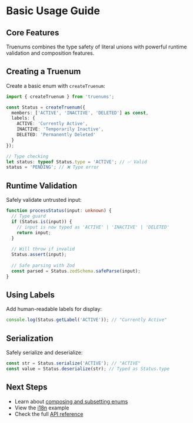 # Basic Usage Guide

## Core Features

Truenums combines the type safety of literal unions with powerful runtime validation and composition features.

## Creating a Truenum

Create a basic enum with `createTruenum`:

```typescript
import { createTruenum } from 'truenums';

const Status = createTruenum({
  members: ['ACTIVE', 'INACTIVE', 'DELETED'] as const,
  labels: {
    ACTIVE: 'Currently Active',
    INACTIVE: 'Temporarily Inactive',
    DELETED: 'Permanently Deleted'
  }
});

// Type checking
let status: typeof Status.type = 'ACTIVE'; // ✅ Valid
status = 'PENDING'; // ❌ Type error
```

## Runtime Validation

Safely validate untrusted input:

```typescript
function processStatus(input: unknown) {
  // Type guard
  if (Status.is(input)) {
    // input is now typed as 'ACTIVE' | 'INACTIVE' | 'DELETED'
    return input;
  }
  
  // Will throw if invalid
  Status.assert(input);
  
  // Safe parsing with Zod
  const parsed = Status.zodSchema.safeParse(input);
}
```

## Using Labels

Add human-readable labels for display:

```typescript
console.log(Status.getLabel('ACTIVE')); // "Currently Active"
```

## Serialization

Safely serialize and deserialize:

```typescript
const str = Status.serialize('ACTIVE'); // "ACTIVE"
const value = Status.deserialize(str); // Typed as Status.type
```

## Next Steps

- Learn about [composing and subsetting enums](./advanced-features)
- View the [i18n](../examples/i18n) example
- Check the full [API reference](../api/)